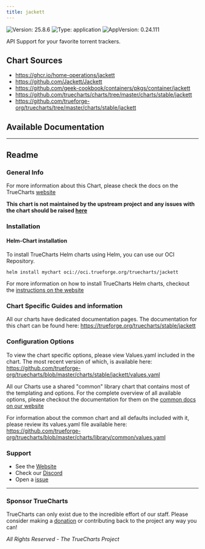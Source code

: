 ```yaml
---
title: jackett
---
```


![Version: 25.8.6](https://img.shields.io/badge/Version-25.8.6-informational?style=flat-square) ![Type: application](https://img.shields.io/badge/Type-application-informational?style=flat-square) ![AppVersion: 0.24.111](https://img.shields.io/badge/AppVersion-0.24.111-informational?style=flat-square)

API Support for your favorite torrent trackers.

## Chart Sources

- https://ghcr.io/home-operations/jackett
- https://github.com/Jackett/Jackett
- https://github.com/geek-cookbook/containers/pkgs/container/jackett
- https://github.com/truecharts/charts/tree/master/charts/stable/jackett
- https://github.com/trueforge-org/truecharts/tree/master/charts/stable/jackett

## Available Documentation



---

## Readme


### General Info

For more information about this Chart, please check the docs on the TrueCharts [website](https://trueforge.org/truecharts/stable/jackett)

**This chart is not maintained by the upstream project and any issues with the chart should be raised [here](https://github.com/trueforge-org/truecharts/issues/new/choose)**

### Installation

#### Helm-Chart installation

To install TrueCharts Helm charts using Helm, you can use our OCI Repository.

`helm install mychart oci://oci.trueforge.org/truecharts/jackett`

For more information on how to install TrueCharts Helm charts, checkout the [instructions on the website](https://trueforge.org/guides/)

### Chart Specific Guides and information

All our charts have dedicated documentation pages.
The documentation for this chart can be found here:
https://trueforge.org/truecharts/stable/jackett

### Configuration Options

To view the chart specific options, please view Values.yaml included in the chart.
The most recent version of which, is available here: https://github.com/trueforge-org/truecharts/blob/master/charts/stable/jackett/values.yaml

All our Charts use a shared "common" library chart that contains most of the templating and options.
For the complete overview of all available options, please checkout the documentation for them on the [common docs on our website](https://trueforge.org/truecharts-common/)

For information about the common chart and all defaults included with it, please review its values.yaml file available here: https://github.com/trueforge-org/truecharts/blob/master/charts/library/common/values.yaml

### Support

- See the [Website](https://truecharts.org)
- Check our [Discord](https://discord.gg/tVsPTHWTtr)
- Open a [issue](https://github.com/trueforge-org/truecharts/issues/new/choose)

---

### Sponsor TrueCharts

TrueCharts can only exist due to the incredible effort of our staff.
Please consider making a [donation](https://trueforge.org/general/sponsor/) or contributing back to the project any way you can!

_All Rights Reserved - The TrueCharts Project_
